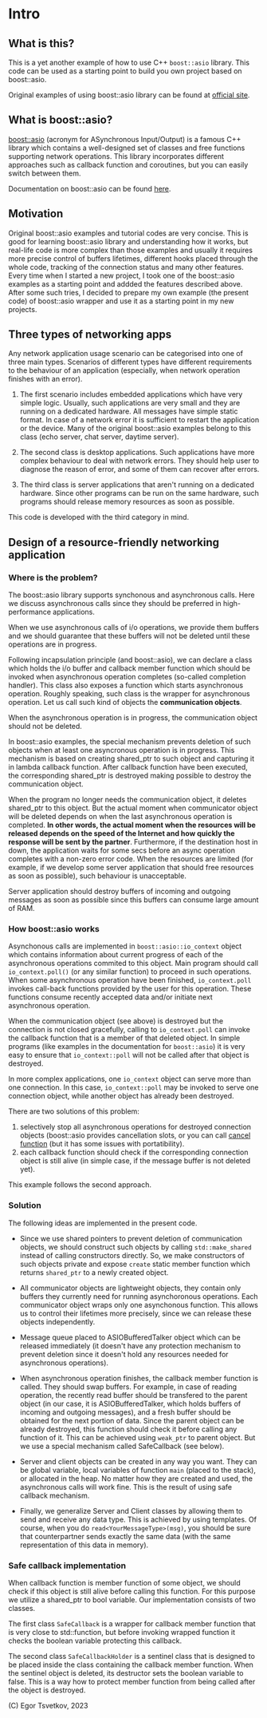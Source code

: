 # Intro

## What is this? 

This is a yet another example of how to use C++ `boost::asio` library. This code
can be used as a starting point to build you own project based on boost::asio.

Original examples of using boost::asio library can be found at
[official site](https://www.boost.org/doc/libs/master/doc/html/boost_asio/examples.html).


## What is boost::asio?

[boost::asio](https://www.boost.org/doc/libs/master/doc/html/boost_asio.html) 
(acronym for ASynchronous Input/Output) is a famous C++ library which contains
a well-designed set of classes and free functions supporting network operations.
This library incorporates different approaches such as callback function and coroutines,
but you can easily switch between them.

Documentation on boost::asio can be found [here](https://beta.boost.org/doc/libs/develop/doc/html/boost_asio.html).


## Motivation

Original boost::asio examples and tutorial codes are very concise. This is good
for learning boost::asio library and understanding how it works, but real-life code 
is more complex than those examples and usually it requires more precise control of 
buffers lifetimes, different hooks placed through the whole code, tracking of
the connection status and many other features. Every time when I started a new project, 
I took one of the boost::asio examples as a starting point and addded the features
described above. After some such tries, I decided to prepare my own
example (the present code) of boost::asio wrapper and use it as a starting point in
my new projects.

## Three types of networking apps

Any network application usage scenario can be categorised into one of three main types.
Scenarios of different types have different requirements to the behaviour of an application
(especially, when network operation finishes with an error).

1. The first scenario includes embedded applications which have very simple logic. 
Usually, such applications are very small and they are running on a dedicated hardware. All
messages have simple static format. In case of a network error it is sufficient to restart 
the application or the device. Many of the original boost::asio examples belong to this class
(echo server, chat server, daytime server).

3. The second class is desktop applications. Such applications have more complex
behaviour to deal with network errors. They should help user to diagnose the reason
of error, and some of them can recover after errors.

4. The third class is server applications that aren't running on a dedicated hardware.
Since other programs can be run on the same hardware, such programs should release
memory resources as soon as possible. 

This code is developed with the third category in mind.

## Design of a resource-friendly networking application

### Where is the problem?

The boost::asio library supports synchonous and asynchronous calls. Here we discuss
asynchronous calls since they should be preferred in high-performance applications.

When we use asynchronous calls of i/o operations, we provide them buffers and
we should guarantee that these buffers will not be deleted until these operations
are in progress. 

Following incapsulation principle (and boost::asio), we can declare a class which holds the i/o buffer
and callback member function which should be invoked when asynchronous operation
completes (so-called completion handler). This class also exposes a function which
starts asynchronous operation. Roughly speaking, such class is the wrapper for
asynchronous operation. Let us call such kind of objects the **communication objects**.

When the asynchronous operation is in progress, the communication object should not
be deleted. 

In boost::asio examples, the special mechanism prevents deletion of such objects 
when at least one asyncronous operation is in progress. This mechanism is based
on creating  shared_ptr to such object and capturing it in lambda callback function.
After callback function have been executed, the corresponding shared_ptr is destroyed
making possible to destroy the communication object.

When the program no longer needs the communication object, it deletes shared_ptr 
to this object. But the actual moment when communicator object will be 
deleted depends on when the last asynchronous operation is completed.
**In other words, the actual moment when the resources will be released depends
on the speed of the Internet and how quickly the response will be sent by the partner**.
Furthermore, if the destination host in
down, the application waits for some secs before an async operation completes with a non-zero
error code. 
When the resources are limited (for example, 
if we develop some server application that should free resources as soon as 
possible), such behaviour is unacceptable. 

Server application should destroy buffers of incoming and outgoing messages as soon as possible
since this buffers can consume large amount of RAM.


### How boost::asio works

Asynchonous calls are implemented in `boost::asio::io_context` object which contains information about current
progress of each of the asynchronous operations commited to this object. Main program should call `io_context.poll()` (or any similar function)
to proceed in such operations. When some asynchronous operation have been finished, `io_context.poll`
invokes call-back functions provided by the user for this operation. 
These functions consume recently accepted data and/or
initiate next asynchronous operation. 

When the communication object (see above) is destroyed but the connection is not closed gracefully,
calling to `io_context.poll` can invoke the callback function that is a member of that deleted object.
In simple programs (like examples in the documentation for
`boost::asio`) it is very easy to ensure that `io_context::poll` will not be called
after that object is destroyed.

In more complex applications, one `io_context` object can serve more than one connection. In this case,
`io_context::poll` may be invoked to serve one connection object, while another object has already been destroyed.

There are two solutions of this problem:
1. selectively stop all asynchronous operations for destroyed connection objects (boost::asio provides cancellation slots, 
or you can call [cancel function](https://www.boost.org/doc/libs/1_83_0/doc/html/boost_asio/reference/basic_stream_socket/cancel/overload2.html)
(but it has some issues with portatibility).
2. each callback function should check if the corresponding connection object is still alive (in simple case,
if the message buffer is not deleted yet). 

This example follows the second approach.

### Solution

The following ideas are implemented in the present code.

- Since we use shared pointers to prevent deletion of communication objects, we should construct such objects by calling `std::make_shared` instead of calling
constructors directly. So, we make constructors of such objects private and expose `create` static member function which
returns `shared_ptr` to a newly created object. 

- All communicator objects are lightweight objects, they contain only buffers they currently need for running asynchoronous
operations. Each communicator object wraps only one asynchonous function. This allows us to control their lifetimes more precisely,
since we can release these objects independently.

- Message queue placed to ASIOBufferedTalker object which can be released immediately (it doesn't have any protection mechanism 
to prevent deletion since it doesn't hold any resources needed for asynchronous operations).

- When asynchronous operation finishes, the callback member function is called. They should swap buffers. For example, 
in case of reading operation, the recently read buffer should be transfered to the parent object (in our case, it is
ASIOBufferedTalker, which holds
buffers of incoming and outgoing messages),
and a fresh buffer should be obtained for the next portion of data. Since the parent object can be already destroyed,
this function should check it before calling any function of it. This can be achieved using `weak_ptr` to parent object.
But we use a special mechanism called SafeCallback (see below).

- Server and client objects can be created in any way you want. They can be global variable, local variables of function `main` (placed to the stack), 
or allocated in the heap. No matter how they are created and used, the asynchronous calls will work fine. This is the result of 
using safe callback mechanism.


- Finally, we generalize Server and Client classes by allowing them to send and receive any data type. This is achieved
by using templates. Of course, when you do `read<YourMessageType>(msg)`, you should be sure that counterpartner sends exactly the same data 
(with the same representation of this data in memory).


### Safe callback implementation

When callback function is member function of some object, we should check if this object is still alive before calling this function. For 
this purpose we utilize a shared_ptr to bool variable. Our implementation consists of two classes. 

The first class `SafeCallback` is a wrapper for callback member function that is very close to std::function, but before invoking wrapped function it checks
the boolean variable protecting this callback.

The second class `SafeCallbackHolder` is a sentinel class that is designed to be placed inside the class containing the callback member function. When the sentinel 
object is deleted, its destructor sets the boolean variable to false. This is a way how to protect member function from being called after the object is destroyed.

(C) Egor Tsvetkov, 2023
